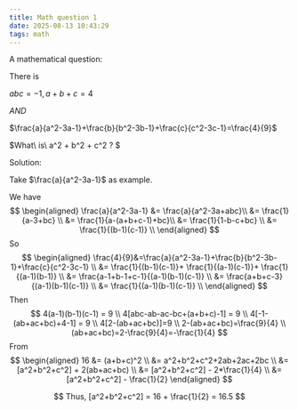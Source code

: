 ```yaml
---
title: Math question 1
date: 2025-08-13 10:43:29
tags: math
---
```


A mathematical question:

There is

$abc=-1, a+b+c=4$

$AND$

$\frac{a}{a^2-3a-1}+\frac{b}{b^2-3b-1}+\frac{c}{c^2-3c-1}=\frac{4}{9}$

$What\ is\ a^2 + b^2 + c^2 ? $



Solution:

Take $\frac{a}{a^2-3a-1}$ as example.

We have
$$
\begin{aligned}
\frac{a}{a^2-3a-1}
&= \frac{a}{a^2-3a+abc}\\
&= \frac{1}{a-3+bc} \\
&= \frac{1}{a-(a+b+c-1)+bc}\\
&= \frac{1}{1-b-c+bc} \\
&= \frac{1}{(b-1)(c-1)} \\
\end{aligned}
$$
So
$$
\begin{aligned}
\frac{4}{9}&=\frac{a}{a^2-3a-1}+\frac{b}{b^2-3b-1}+\frac{c}{c^2-3c-1} \\
&=  \frac{1}{(b-1)(c-1)}+ \frac{1}{(a-1)(c-1)}+ \frac{1}{(a-1)(b-1)} \\
&=  \frac{a-1+b-1+c-1}{(a-1)(b-1)(c-1)} \\
&= \frac{a+b+c-3}{(a-1)(b-1)(c-1)} \\
&=  \frac{1}{(a-1)(b-1)(c-1)} \\
\end{aligned}
$$
Then
$$
4(a-1)(b-1)(c-1) = 9 \\
4[abc-ab-ac-bc+(a+b+c)-1] = 9 \\
4[-1-(ab+ac+bc)+4-1] = 9 \\
4[2-(ab+ac+bc)]=9 \\
2-(ab+ac+bc)=\frac{9}{4} \\
(ab+ac+bc)=2-\frac{9}{4}=-\frac{1}{4}
$$
From
$$
\begin{aligned}
16 &= (a+b+c)^2 \\
&= a^2+b^2+c^2+2ab+2ac+2bc \\
&= [a^2+b^2+c^2] + 2(ab+ac+bc) \\
&= [a^2+b^2+c^2] - 2*\frac{1}{4} \\
&= [a^2+b^2+c^2] - \frac{1}{2}
\end{aligned}
$$

$$
Thus, [a^2+b^2+c^2] = 16 + \frac{1}{2} = 16.5
$$

